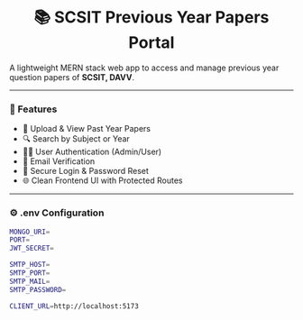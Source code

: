 <h1 align="center">📚 SCSIT Previous Year Papers Portal</h1>

A lightweight MERN stack web app to access and manage previous year question papers of **SCSIT, DAVV**.

---

### 🚀 Features

- 🧾 Upload & View Past Year Papers
- 🔍 Search by Subject or Year
- 🧑‍💻 User Authentication (Admin/User)
- 📨 Email Verification
- 🔑 Secure Login & Password Reset
- 🌐 Clean Frontend UI with Protected Routes

---

### ⚙️ .env Configuration

```bash
MONGO_URI=
PORT=
JWT_SECRET=

SMTP_HOST=
SMTP_PORT=
SMTP_MAIL=
SMTP_PASSWORD=

CLIENT_URL=http://localhost:5173
